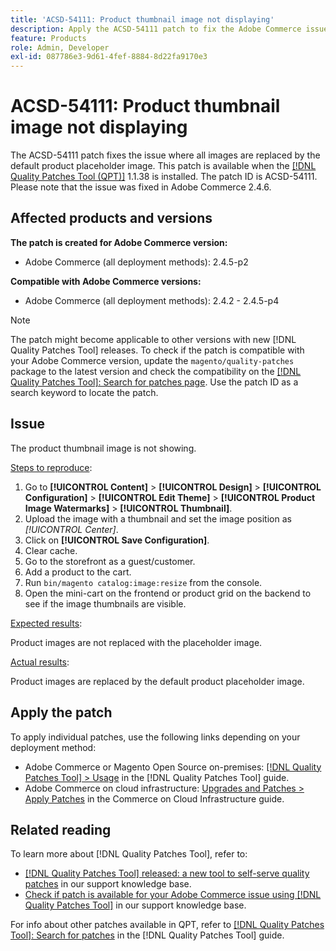 ```yaml
---
title: 'ACSD-54111: Product thumbnail image not displaying'
description: Apply the ACSD-54111 patch to fix the Adobe Commerce issue where all images are replaced by the default product placeholder image.
feature: Products
role: Admin, Developer
exl-id: 087786e3-9d61-4fef-8884-8d22fa9170e3
---
```

# ACSD-54111: Product thumbnail image not displaying

The ACSD-54111 patch fixes the issue where all images are replaced by the default product placeholder image. This patch is available when the [[!DNL Quality Patches Tool (QPT)]](/help/announcements/adobe-commerce-announcements/magento-quality-patches-released-new-tool-to-self-serve-quality-patches.md) 1.1.38 is installed. The patch ID is ACSD-54111. Please note that the issue was fixed in Adobe Commerce 2.4.6.

## Affected products and versions

**The patch is created for Adobe Commerce version:**

* Adobe Commerce (all deployment methods): 2.4.5-p2

**Compatible with Adobe Commerce versions:**

* Adobe Commerce (all deployment methods): 2.4.2 - 2.4.5-p4

>[!NOTE]
>
>The patch might become applicable to other versions with new [!DNL Quality Patches Tool] releases. To check if the patch is compatible with your Adobe Commerce version, update the `magento/quality-patches` package to the latest version and check the compatibility on the [[!DNL Quality Patches Tool]: Search for patches page](https://experienceleague.adobe.com/tools/commerce-quality-patches/index.html). Use the patch ID as a search keyword to locate the patch.

## Issue

The product thumbnail image is not showing.

<u>Steps to reproduce</u>:

1. Go to **[!UICONTROL Content]** > **[!UICONTROL Design]** > **[!UICONTROL Configuration]** > **[!UICONTROL Edit Theme]** > **[!UICONTROL Product Image Watermarks]** > **[!UICONTROL Thumbnail]**.
1. Upload the image with a thumbnail and set the image position as *[!UICONTROL Center]*.
1. Click on **[!UICONTROL Save Configuration]**.
1. Clear cache.
1. Go to the storefront as a guest/customer.
1. Add a product to the cart.
1. Run `bin/magento catalog:image:resize` from the console.
1. Open the mini-cart on the frontend or product grid on the backend to see if the image thumbnails are visible.

<u>Expected results</u>:

Product images are not replaced with the placeholder image.

<u>Actual results</u>:

Product images are replaced by the default product placeholder image.

## Apply the patch

To apply individual patches, use the following links depending on your deployment method:

* Adobe Commerce or Magento Open Source on-premises: [[!DNL Quality Patches Tool] > Usage](https://experienceleague.adobe.com/docs/commerce-operations/tools/quality-patches-tool/usage.html) in the [!DNL Quality Patches Tool] guide.
* Adobe Commerce on cloud infrastructure: [Upgrades and Patches > Apply Patches](https://experienceleague.adobe.com/docs/commerce-cloud-service/user-guide/develop/upgrade/apply-patches.html) in the Commerce on Cloud Infrastructure guide.

## Related reading

To learn more about [!DNL Quality Patches Tool], refer to:

* [[!DNL Quality Patches Tool] released: a new tool to self-serve quality patches](/help/announcements/adobe-commerce-announcements/magento-quality-patches-released-new-tool-to-self-serve-quality-patches.md) in our support knowledge base.
* [Check if patch is available for your Adobe Commerce issue using [!DNL Quality Patches Tool]](/help/support-tools/patches-available-in-qpt-tool/check-patch-for-magento-issue-with-magento-quality-patches.md) in our support knowledge base.

For info about other patches available in QPT, refer to [[!DNL Quality Patches Tool]: Search for patches](https://experienceleague.adobe.com/tools/commerce-quality-patches/index.html) in the [!DNL Quality Patches Tool] guide.
